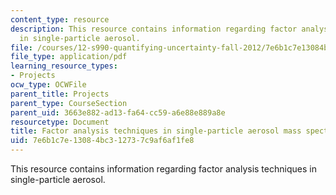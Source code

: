 ```yaml
---
content_type: resource
description: This resource contains information regarding factor analysis techniques
  in single-particle aerosol.
file: /courses/12-s990-quantifying-uncertainty-fall-2012/7e6b1c7e13084bc312737c9af6af1fe8_MIT12_S990F12_Zawadowicz.pdf
file_type: application/pdf
learning_resource_types:
- Projects
ocw_type: OCWFile
parent_title: Projects
parent_type: CourseSection
parent_uid: 3663e882-ad13-fa64-cc59-a6e88e889a8e
resourcetype: Document
title: Factor analysis techniques in single-particle aerosol mass spectrometry
uid: 7e6b1c7e-1308-4bc3-1273-7c9af6af1fe8
---
```

This resource contains information regarding factor analysis techniques in single-particle aerosol.

